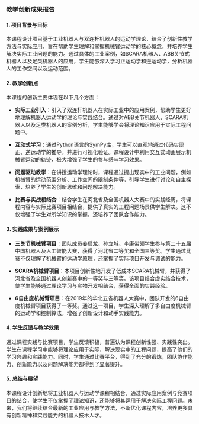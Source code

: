 ### 教学创新成果报告

#### 1. 项目背景与目标

本课程设计项目基于工业机器人与双连杆机器人的运动学理论，结合了创新性教学方法与实际应用，旨在帮助学生理解和掌握机械臂运动学的核心概念，并培养学生解决实际工业问题的能力。通过具体的工业案例，如SCARA机器人、ABB关节式机器人以及足类机器人的应用，学生能够深入学习正运动学和逆运动学，分析机器人的工作空间以及运动范围。

#### 2. 教学创新点

本课程的创新主要体现在以下几个方面：

- **实际工业引入**：引入了双连杆机器人在实际工业中的应用案例，帮助学生更好地理解机器人运动学的理论与实践结合。通过对ABB关节机器人、SCARA机器人以及足类机器人的案例分析，学生能够学会将理论知识应用于实际工程问题中。
  
- **互动式学习**：通过Python语言的SymPy库，学生可以直观地通过代码实现正、逆运动学的推导，并进行可视化验证。课程设计中利用交互式动画展示机械臂运动的轨迹，极大增强了学生的参与感与学习效果。

- **问题驱动教学**：在讲授运动学理论时，课程通过提出现实中的工业问题，例如机械臂的运动范围分析、工作空间的限制条件等，引导学生进行讨论和自主探索，培养了学生的创新思维和问题解决能力。

- **比赛与实战相结合**：结合学生在河北省及全国机器人大赛中的实践经历，将课程内容与实际比赛项目相结合，提供了真实的工程问题场景供学生解决。这不仅增强了学生对所学知识的掌握，还培养了团队合作能力。

#### 3. 实践成果与案例展示

- **三关节机械臂项目**：团队成员姜启龙、孙立城、李康带领学生参与第二十五届中国机器人及人工智能大赛，获得了河北省二等奖和全国三等奖。学生通过比赛不仅理解了机械臂的运动学原理，还掌握了实际项目开发与调试的能力。

- **SCARA机械臂项目**：本项目创新性地开发了低成本SCARA机械臂，并获得了河北省及全国机器人创新赛中的一等奖与三等奖。该项目结合虚实结合技术，使学生能够通过理论学习与实物开发相结合，获得全面的实践经验。

- **6自由度机械臂项目**：在2019年的华北五省机器人大赛中，团队开发的6自由度机械臂项目获得了一等奖。通过这一项目，学生深入理解了多自由度机械臂的运动学和控制算法，增强了创新设计和动手实践能力。

#### 4. 学生反馈与教学效果

通过课程实践与比赛项目，学生反馈积极，普遍认为课程创新性强、实践性突出。学生在课程学习中能够将理论应用于实际，解决现实中的工程问题，提高了他们的学习兴趣和实践能力。同时，学生通过比赛平台，得到了充分的锻炼，团队协作能力、创新能力以及问题解决能力都得到了显著提升。

#### 5. 总结与展望

本课程设计创新地将工业机器人与运动学课程相结合，通过实际应用案例与竞赛项目的结合，使学生不仅掌握了理论知识，还能够将其运用于解决实际工程问题。未来，我们将继续结合最新的工业应用与教学方法，不断优化课程内容，培养更多具有创新精神和实践能力的机器人技术人才。
